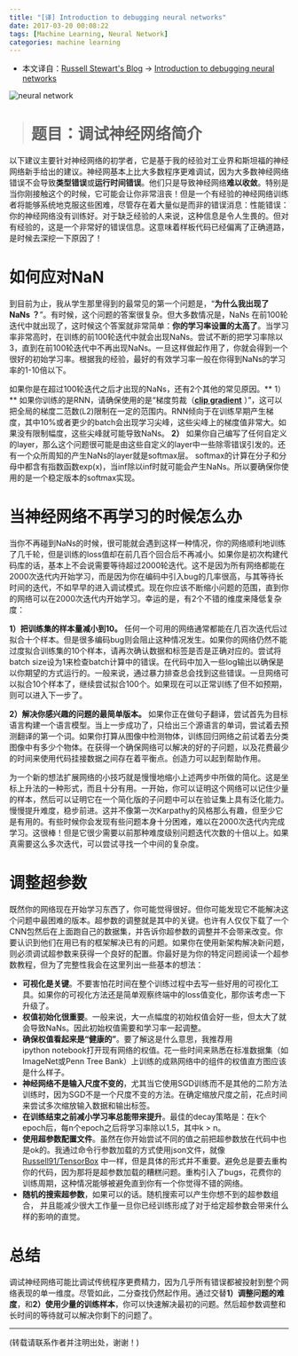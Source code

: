 ```yaml
---
title: "[译] Introduction to debugging neural networks"
date: 2017-03-20 00:08:22
tags: [Machine Learning, Neural Network]
categories: machine learning
---
```


- 本文译自：[Russell Stewart's Blog](http://russellsstewart.com/) -> [Introduction to debugging neural networks](http://russellsstewart.com/blog/0)

![neural network](http://upload-images.jianshu.io/upload_images/145616-1b69d26b7f4bb783.png?imageMogr2/auto-orient/strip%7CimageView2/2/w/1240)

> # 题目：调试神经网络简介

以下建议主要针对神经网络的初学者，它是基于我的经验对工业界和斯坦福的神经网络新手给出的建议。神经网基本上比大多数程序更难调试，因为大多数神经网络错误不会导致**类型错误**或**运行时间错误**。他们只是导致神经网络**难以收敛**。特别是当你刚接触这个的时候，它可能会让你非常沮丧！但是一个有经验的神经网络训练者将能够系统地克服这些困难，尽管存在着大量似是而非的错误消息：性能错误：你的神经网络没有训练好。对于缺乏经验的人来说，这种信息是令人生畏的。但对有经验的，这是一个非常好的错误信息。这意味着样板代码已经偏离了正确道路，是时候去深挖一下原因了！

<!--more-->

# 如何应对NaN

到目前为止，我从学生那里得到的最常见的第一个问题是，“**为什么我出现了 NaNs ？**”。有时候，这个问题的答案很复杂。但大多数情况是，NaNs 在前100轮迭代中就出现了，这时候这个答案就非常简单：**你的学习率设置的太高了**。当学习率非常高时，在训练的前100轮迭代中就会出现NaNs。尝试不断的把学习率除以3，直到在前100轮迭代中不再出现NaNs。一旦这样做起作用了，你就会得到一个很好的初始学习率。根据我的经验，最好的有效学习率一般在你得到NaNs的学习率的1-10倍以下。

如果你是在超过100轮迭代之后才出现的NaNs，还有2个其他的常见原因。** 1）** 如果你训练的是RNN，请确保使用的是“梯度剪裁（[**clip gradient**](https://www.zhihu.com/question/29873016/answer/77647103) ）”，这可以把全局的梯度二范数(L2)限制在一定的范围内。RNN倾向于在训练早期产生梯度，其中10%或者更少的batch会出现学习尖峰，这些尖峰上的梯度值非常大。如果没有限制幅度，这些尖峰就可能导致NaNs。 **2）** 如果你自己编写了任何自定义的layer，那么这个问题很可能是由这些自定义的layer中一些除零错误引发的。还有一个众所周知的产生NaNs的layer就是softmax层。 softmax的计算在分子和分母中都含有指数函数exp(x)，当inf除以inf时就可能会产生NaNs。所以要确保你使用的是一个稳定版本的softmax实现。

# 当神经网络不再学习的时候怎么办

当你不再碰到NaNs的时候，很可能就会遇到这样一种情况，你的网络顺利地训练了几千轮，但是训练的loss值却在前几百个回合后不再减小。如果你是初次构建代码库的话，基本上不会说需要等待超过2000轮迭代。这不是因为所有网络都能在2000次迭代内开始学习，而是因为你在编码中引入bug的几率很高，与其等待长时间的迭代，不如早早的进入调试模式。现在你应该不断缩小问题的范围，直到你的网络可以在2000次迭代内开始学习。幸运的是，有2个不错的维度来降低复杂度：

**1）把训练集的样本量减小到10。** 任何一个可用的网络通常都能在几百次迭代后过拟合十个样本。但是很多编码bug则会阻止这种情况发生。如果你的网络仍然不能过度拟合训练集的10个样本，请再次确认数据和标签是否是正确对应的。尝试将batch size设为1来检查batch计算中的错误。在代码中加入一些log输出以确保是以你期望的方式运行的。一般来说，通过暴力排查总会找到这些错误。一旦网络可以拟合10个样本了，继续尝试拟合100个。如果现在可以正常训练了但不如预期，则可以进入下一步了。

**2）解决你感兴趣的问题的最简单版本。** 如果你正在做句子翻译，尝试首先为目标语言构建一个语言模型。当上一步成功了，只给出三个源语言的单词，尝试着去预测翻译的第一个词。如果你打算从图像中检测物体，训练回归网络之前试着去分类图像中有多少个物体。在获得一个确保网络可以解决的好的子问题，以及花费最少的时间来使用代码挂接数据之间存在着平衡点。创造力可以起到帮助作用。


为一个新的想法扩展网络的小技巧就是慢慢地缩小上述两步中所做的简化。这是坐标上升法的一种形式，而且十分有用。一开始，你可以证明这个网络可以记住少量的样本，然后可以证明它在一个简化版的子问题中可以在验证集上具有泛化能力。慢慢提升难度，稳步前进。这并不像第一次Karpathy的风格那么有趣，但至少它是有用的。有些时候你会发现有些问题本身十分困难，难以在2000次迭代内完成学习。这很棒！但是它很少需要以前那种难度级别问题迭代次数的十倍以上。如果真需要这么多次迭代，可以尝试寻找一个中间的复杂度。

# 调整超参数

既然你的网络现在开始学习东西了，你可能觉得很好。但你可能发现它不能解决这个问题中最困难的版本。超参数的调整就是其中的关键。也许有人仅仅下载了一个CNN包然后在上面跑自己的数据集，并告诉你超参数的调整并不会带来改变。你要认识到他们在用已有的框架解决已有的问题。如果你在使用新架构解决新问题，则必须调试超参数来获得一个良好的配置。你最好是为你的特定问题阅读一个超参数教程，但为了完整性我会在这里列出一些基本的想法：

- **可视化是关键**。不要害怕花时间在整个训练过程中去写一些好用的可视化工具。如果你的可视化方法还是简单观察终端中的loss值变化，那你该考虑一下升级了。
- **权值初始化很重要**。一般来说，大一点幅度的初始权值会好一些，但太大了就会导致NaNs。因此初始权值需要和学习率一起调整。
- **确保权值看起来是“健康的”**。要了解这是什么意思，我推荐用ipython notebook打开现有网络的权值。花一些时间来熟悉在标准数据集（如ImageNet或Penn Tree Bank）上训练的成熟网络中的组件的权值直方图应该是什么样子。
- **神经网络不是输入尺度不变的**，尤其当它使用SGD训练而不是其他的二阶方法训练时，因为SGD不是一个尺度不变的方法。在确定缩放尺度之前，花点时间来尝试多次缩放输入数据和输出标签。
- **在训练结束之前减小学习率总能带来提升**。最佳的decay策略是：在k个epoch后，每n个epoch之后将学习率除以1.5，其中k > n。
- **使用超参数配置文件**。虽然在你开始尝试不同的值之前把超参数放在代码中也是ok的。我通过命令行参数加载的方式使用json文件，就像 [Russell91/TensorBox](https://github.com/Russell91/tensorbox) 中一样，但是具体的形式并不重要。避免总是要去重构你的代码，因为那将是超参数加载的糟糕问题。重构引入了bugs，花费你的训练周期，这种情况能够被避免直到你有一个你觉得不错的网络。
- **随机的搜索超参数**，如果可以的话。随机搜索可以产生你想不到的超参数组合， 并且能减少很大工作量一旦你已经训练形成了对于给定超参数会带来什么样的影响的直觉。

# 总结

调试神经网络可能比调试传统程序更费精力，因为几乎所有错误都被投射到整个网络表现的单一维度。尽管如此，二分查找仍然起作用。通过交替**1）调整问题的难度**，和**2）使用少量的训练样本**，你可以快速解决最初的问题。然后超参数调整和长时间的等待就可以解决你剩下的问题了。

---

(转载请联系作者并注明出处，谢谢！)
